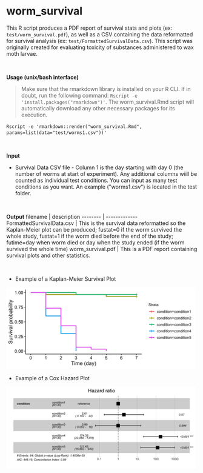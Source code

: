 # worm_survival
This R script produces a PDF report of survival stats and plots (ex: `test/worm_survival.pdf`), as well as a CSV containing the data reformatted for survival analysis (ex: `test/FormattedSurvivalData.csv`). This script was originally created for evaluating toxicity of substances administered to wax moth larvae. 
<p>&nbsp;</p>

<b>Usage (unix/bash interface)</b>
>Make sure that the rmarkdown library is installed on your R CLI. If in doubt, run the following command: `Rscript -e 'install.packages("rmarkdown")'`. The worm_survival.Rmd script will automatically download any other necessary packages for its execution. 
```
Rscript -e 'rmarkdown::render("worm_survival.Rmd", params=list(data="test/worms1.csv"))'
```
<p>&nbsp;</p>

<b>Input</b>
- Survival Data CSV file - Column 1 is the day starting with day 0 (the number of worms at start of experiment). Any additional columns wiill be counted as individual test conditions. You can input as many test conditions as you want. An example ("worms1.csv") is located in the test folder. 
<p>&nbsp;</p>

<b>Output</b>
filename | description
-------- | -------------
FormattedSurvivalData.csv | This is the survival data reformatted so the Kaplan-Meier plot can be produced; fustat=0 if the worm survived the whole study, fustat=1 if the worm died before the end of the study; futime=day when worm died or day when the study ended (if the worm survived the whole time)
worm_survival.pdf | This is a PDF report containing survival plots and other statistics. 
<p>&nbsp;</p>

* Example of a Kaplan-Meier Survival Plot

<img src="https://github.com/amcrabtree/worm_survival/blob/main/images/survival_plot.jpeg" alt="drawing" width="500"/>

* Example of a Cox Hazard Plot

<img src="https://github.com/amcrabtree/worm_survival/blob/main/images/cox_plot.jpeg" alt="drawing" width="500"/>
